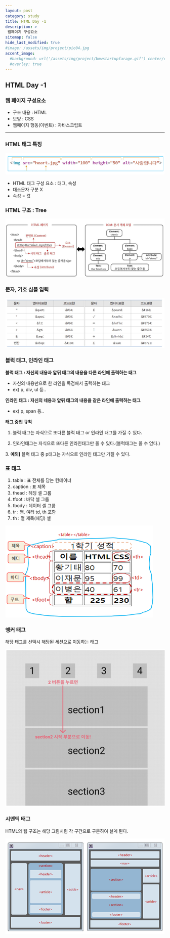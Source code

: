```yaml
---
layout: post
category: study
title: HTML Day -1
description: >
 웹페이지 구성요소
sitemap: false
hide_last_modified: true
#image: /assets/img/project/pic04.jpg
accent_image: 
  #background: url('/assets/img/project/bmwstartupfarage.gif') center/cover
  #overlay: true
---
```

## HTML Day -1
### 웹 페이지 구성요소
- 구조 내용 : HTML
- 모양 : CSS
- 웹페이지 행동(이벤트) : 자바스크립트

---

### HTML 태그 특징

![Untitled](/assets/img/study/HTML%20day-01%20849cfa1f03ba49ab8d25ac6a0011a1d2/Untitled.png)

- HTML 태그 구성 요소 : 태그, 속성
- 대소문자 구분 X
- 속성 = 값

### HTML 구조 : Tree

![Untitled](/assets/img/study/HTML%20day-01%20849cfa1f03ba49ab8d25ac6a0011a1d2/Untitled%201.png)

### 문자, 기호 심볼 입력

![Untitled](/assets/img/study/HTML%20day-01%20849cfa1f03ba49ab8d25ac6a0011a1d2/Untitled%202.png)

### 블럭 태그, 인라인 태그

 **블럭 태그 : 자신의 내용과 앞뒤 태그의 내용을 다른 라인에 출력하는 태그**

- 자신의 내용만으로 한 라인을 독점해서 출력하는 태그
- ex) p, div, ul 등..

**인라인 태그 : 자신의 네용과 앞뒤 태그의 내용을 같은 라인에 출력하는 태그**

- ex) p, span 등..

**태그 중첩 규칙**

1. 블럭 태그는 자식으로 또다른 블럭 태그 or 인라인 태그를 가질 수 있다.

2. 인라인태그는 자식으로 또다른 인라인태그만 올 수 있다.(블럭태그는 올 수 없다.)

3. **예외]** 블럭 태그 중 p태그는 자식으로 인라인 태그만 가질 수 있다.

### 표 태그

1. table : 표 전체를 담는 컨테이너
2. caption : 표 제목
3. thead : 헤딩 셀 그룹
4. tfoot : 바닥 셀 그룹
5. tbody : 데이터 셀 그룹
6. tr : 행. 여러 td, th 포함
7. th  : 열 제목(헤딩) 셀

![Untitled](/assets/img/study/HTML%20day-01%20849cfa1f03ba49ab8d25ac6a0011a1d2/Untitled%203.png)

### 앵커 태그

해당 태그를 선택시 해당된 세션으로 이동하는 태그

![Untitled](/assets/img/study/HTML%20day-01%20849cfa1f03ba49ab8d25ac6a0011a1d2/Untitled%204.png)

### 시맨틱 태그

HTML의 웹 구조는 해당 그림처럼 각 구간으로 구분하여 설계 된다.

![Untitled](/assets/img/study/HTML%20day-01%20849cfa1f03ba49ab8d25ac6a0011a1d2/Untitled%205.png)
